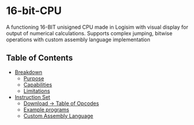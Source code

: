 # 16-bit-CPU
A functioning 16-BIT unisigned CPU made in Logisim with visual display for output of numerical calculations. Supports complex jumping, bitwise operations with custom assembly language implementation

<div>
  <h2>Table of Contents</h2>
  <ul>
    <li><a href="#section1">Breakdown</a>
      <ul>
        <li><a href="#purpose">Purpose</a></li>
        <li><a href="#capabilities">Capabilities</a></li>
        <li><a href="#limitations">Limitations</a></li>
      </ul>
    </li>
    <li><a href="#section2">Instruction Set</a>
      <ul>
        <li><a href="#download">Download -> Table of Opcodes</a></li>
        <li><a href="#parameters">Example programs</a></li>
        <li><a href="#creating">Custom Assembly Language</a></li>
      </ul>
    </li>
  </ul>
</div>
